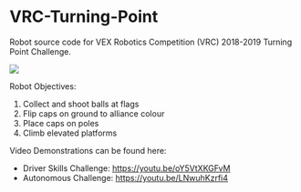 # VRC-Turning-Point
Robot source code for VEX Robotics Competition (VRC) 2018-2019 Turning Point Challenge.

<img src="https://github.com/jordanmao/VRC-Turning-Point/blob/main/robot.JPG">

Robot Objectives:
  1. Collect and shoot balls at flags
  2. Flip caps on ground to alliance colour
  3. Place caps on poles
  4. Climb elevated platforms

Video Demonstrations can be found here:
- Driver Skills Challenge: https://youtu.be/oY5VtXKGFvM
- Autonomous Challenge: https://youtu.be/LNwuhKzrfi4
